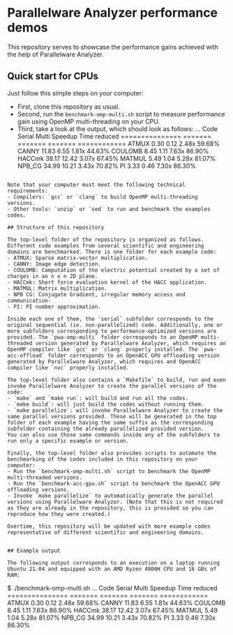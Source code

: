 # Parallelware Analyzer performance demos

This repository serves to showcase the performance gains achieved with the help of Parallelware Analyzer.

## Quick start for CPUs

Just follow this simple steps on your computer:
- First, clone this repository as usual.
- Second, run the `benchmark-omp-multi.sh` script to measure performance gain using OpenMP multi-threading on your CPU.
- Third, take a look at the output, which should look as follows:
...
Code            Serial  Multi   Speedup Time reduced
=============== ======= ======= ======= ============
ATMUX           0.30    0.12    2.48x   59.68%
CANNY           11.83   6.55    1.81x   44.63%
COULOMB         8.45    1.11    7.63x   86.90%
HACCmk          38.17   12.42   3.07x   67.45%
MATMUL          5.49    1.04    5.28x   81.07%
NPB_CG          34.99   10.21   3.43x   70.82%
PI              3.33    0.46    7.30x   86.30%
```

Note that your computer must meet the following technical requirements: 
- Compilers: `gcc` or `clang` to build OpenMP multi-threading versions.
- Other tools: `unzip` or `sed` to run and benchmark the examples codes.

## Structure of this repository

The top-level folder of the repository is organized as follows. Different code examples from several scientific and engineering domains are benchmarked. There is one folder for each example code:
- ATMUX: Sparse matrix-vector multiplication.
- CANNY: Image edge detection.
- COULOMB: Computation of the electric potential created by a set of charges in an n x n 2D plane.
- HACCmk: Short force evaluation kernel of the HACC application.
- MATMUL: Matrix multiplication.
- NPB CG: Conjugate Gradient, irregular memory access and communication-
- PI: PI number approximation.

Inside each one of them, the `serial` subfolder corresponds to the original sequential (ie. non-parallelized) code. Additionally, one or more subfolders corresponding to performance-optimized versions are provided. The `pwa-omp-multi` folder corresponds to an OpenMP multi-threaded version generated by Parallelware Analyzer, which requires an OpenMP compiler like `gcc` or `clang` properly installed. The `pwa-acc-offload` folder corresponds to an OpenACC GPU offloading version generated by Parallelware Analyzer, which requires and OpenACC compiler like `nvc` properly installed. 

The top-level folder also contains a `Makefile` to build, run and even invoke Parallelware Analyzer to create the parallel versions of the code:
- `make` and `make run`: will build and run all the codes.
- `make build`: will just build the codes without running them.
- `make parallelize`: will invoke Parallelware Analyzer to create the same parallel versions provided. These will be generated in the top folder of each example having the same suffix as the corresponding subfolder containing the already parallelized provided version.
You can also use those same commands inside any of the subfolders to run only a specific example or version.

Finally, the top-level folder also provides scripts to automate the benchmarking of the codes included in this repository on your computer:
- Run the `benchmark-omp-multi.sh` script to benchmark the OpenMP multi-threaded versions.
- Run the `benchmark-acc-gpu.sh` script to benchmark the OpenACC GPU offloading versions.
- Invoke `make parallelize` to automatically generate the parallel versions using Parallelware Analyzer. (Note that this is not required as they are already in the repository, this is provided so you can reproduce how they were created.)

Overtime, this repository will be updated with more example codes representative of different scientific and engineering domains.


## Example output

The following output corresponds to an execution on a laptop running Ubuntu 21.04 and equipped with an AMD Ryzen 4800H CPU and 16 GBs of RAM:

```
$ ./benchmark-omp-multi.sh
...
Code            Serial  Multi   Speedup Time reduced
=============== ======= ======= ======= ============
ATMUX           0.30    0.12    2.48x   59.68%
CANNY           11.83   6.55    1.81x   44.63%
COULOMB         8.45    1.11    7.63x   86.90%
HACCmk          38.17   12.42   3.07x   67.45%
MATMUL          5.49    1.04    5.28x   81.07%
NPB_CG          34.99   10.21   3.43x   70.82%
PI              3.33    0.46    7.30x   86.30%
```
